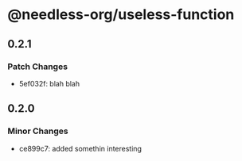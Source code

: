 # @needless-org/useless-function

## 0.2.1

### Patch Changes

- 5ef032f: blah blah

## 0.2.0

### Minor Changes

- ce899c7: added somethin interesting
